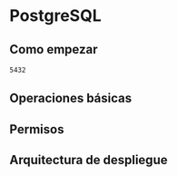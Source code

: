 # PostgreSQL

## Como empezar

```bash
5432
```

## Operaciones básicas

## Permisos

## Arquitectura de despliegue
